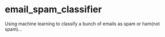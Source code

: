 # email_spam_classifier
Using machine learning to classify a bunch of emails as spam or ham(not spam)...
